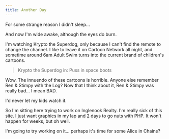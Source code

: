 ```yaml
---
title: Another Day
---
```


For some strange reason I didn't sleep...

And now I'm wide awake, although the eyes do burn.

I'm watching Krypto the Superdog, only because I can't find the remote to
change the channel. I like to leave it on Cartoon Network all night, and
sometime around 6am Adult Swim turns into the current brand of children's
cartoons.

> Krypto the Superdog in: Puss in space boots

Wow. The innuendo of these cartoons is horrible. Anyone else remember Ren &
Stimpy with the Log? Now that I think about it, Ren & Stimpy was really
bad... I mean BAD.

I'd never let my kids watch it.

So I'm sitting here trying to work on Inglenook Realty. I'm really sick of
this site. I just want graphics in my lap and 2 days to go nuts with PHP. It
won't happen for weeks, but oh well.

I'm going to try working on it... perhaps it's time for some Alice in Chains?
